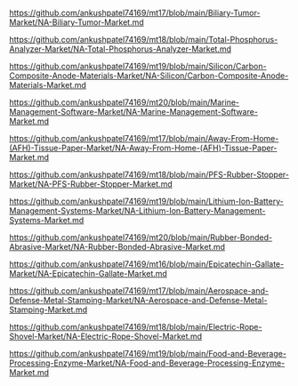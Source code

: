 <p><a href="https://github.com/ankushpatel74169/mt17/blob/main/Biliary-Tumor-Market/NA-Biliary-Tumor-Market.md">https://github.com/ankushpatel74169/mt17/blob/main/Biliary-Tumor-Market/NA-Biliary-Tumor-Market.md</a></p><p><a href="https://github.com/ankushpatel74169/mt18/blob/main/Total-Phosphorus-Analyzer-Market/NA-Total-Phosphorus-Analyzer-Market.md">https://github.com/ankushpatel74169/mt18/blob/main/Total-Phosphorus-Analyzer-Market/NA-Total-Phosphorus-Analyzer-Market.md</a></p><p><a href="https://github.com/ankushpatel74169/mt19/blob/main/Silicon/Carbon-Composite-Anode-Materials-Market/NA-Silicon/Carbon-Composite-Anode-Materials-Market.md">https://github.com/ankushpatel74169/mt19/blob/main/Silicon/Carbon-Composite-Anode-Materials-Market/NA-Silicon/Carbon-Composite-Anode-Materials-Market.md</a></p><p><a href="https://github.com/ankushpatel74169/mt20/blob/main/Marine-Management-Software-Market/NA-Marine-Management-Software-Market.md">https://github.com/ankushpatel74169/mt20/blob/main/Marine-Management-Software-Market/NA-Marine-Management-Software-Market.md</a></p><p><a href="https://github.com/ankushpatel74169/mt17/blob/main/Away-From-Home-(AFH)-Tissue-Paper-Market/NA-Away-From-Home-(AFH)-Tissue-Paper-Market.md">https://github.com/ankushpatel74169/mt17/blob/main/Away-From-Home-(AFH)-Tissue-Paper-Market/NA-Away-From-Home-(AFH)-Tissue-Paper-Market.md</a></p><p><a href="https://github.com/ankushpatel74169/mt18/blob/main/PFS-Rubber-Stopper-Market/NA-PFS-Rubber-Stopper-Market.md">https://github.com/ankushpatel74169/mt18/blob/main/PFS-Rubber-Stopper-Market/NA-PFS-Rubber-Stopper-Market.md</a></p><p><a href="https://github.com/ankushpatel74169/mt19/blob/main/Lithium-Ion-Battery-Management-Systems-Market/NA-Lithium-Ion-Battery-Management-Systems-Market.md">https://github.com/ankushpatel74169/mt19/blob/main/Lithium-Ion-Battery-Management-Systems-Market/NA-Lithium-Ion-Battery-Management-Systems-Market.md</a></p><p><a href="https://github.com/ankushpatel74169/mt20/blob/main/Rubber-Bonded-Abrasive-Market/NA-Rubber-Bonded-Abrasive-Market.md">https://github.com/ankushpatel74169/mt20/blob/main/Rubber-Bonded-Abrasive-Market/NA-Rubber-Bonded-Abrasive-Market.md</a></p><p><a href="https://github.com/ankushpatel74169/mt16/blob/main/Epicatechin-Gallate-Market/NA-Epicatechin-Gallate-Market.md">https://github.com/ankushpatel74169/mt16/blob/main/Epicatechin-Gallate-Market/NA-Epicatechin-Gallate-Market.md</a></p><p><a href="https://github.com/ankushpatel74169/mt17/blob/main/Aerospace-and-Defense-Metal-Stamping-Market/NA-Aerospace-and-Defense-Metal-Stamping-Market.md">https://github.com/ankushpatel74169/mt17/blob/main/Aerospace-and-Defense-Metal-Stamping-Market/NA-Aerospace-and-Defense-Metal-Stamping-Market.md</a></p><p><a href="https://github.com/ankushpatel74169/mt18/blob/main/Electric-Rope-Shovel-Market/NA-Electric-Rope-Shovel-Market.md">https://github.com/ankushpatel74169/mt18/blob/main/Electric-Rope-Shovel-Market/NA-Electric-Rope-Shovel-Market.md</a></p><p><a href="https://github.com/ankushpatel74169/mt19/blob/main/Food-and-Beverage-Processing-Enzyme-Market/NA-Food-and-Beverage-Processing-Enzyme-Market.md">https://github.com/ankushpatel74169/mt19/blob/main/Food-and-Beverage-Processing-Enzyme-Market/NA-Food-and-Beverage-Processing-Enzyme-Market.md</a></p>
